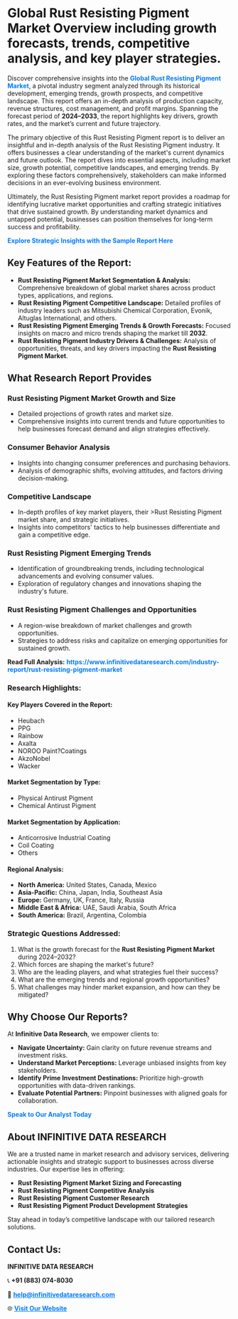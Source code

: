 <h1>Global Rust Resisting Pigment Market Overview including growth forecasts, trends, competitive analysis, and key player strategies.</h1>
<p>
Discover comprehensive insights into the 
<a href="https://www.infinitivedataresearch.com/industry-report/rust-resisting-pigment-market" rel="dofollow" style="color: #007BFF; text-decoration: none;"><strong>Global Rust Resisting Pigment Market</strong></a>, a pivotal industry segment analyzed through its historical development, emerging trends, growth prospects, and competitive landscape. This report offers an in-depth analysis of production capacity, revenue structures, cost management, and profit margins. Spanning the forecast period of <strong>2024–2033</strong>, the report highlights key drivers, growth rates, and the market’s current and future trajectory.
</p>
<p>
The primary objective of this Rust Resisting Pigment report is to deliver an insightful and in-depth analysis of the Rust Resisting Pigment industry. It offers businesses a clear understanding of the market's current dynamics and future outlook. The report dives into essential aspects, including market size, growth potential, competitive landscapes, and emerging trends. By exploring these factors comprehensively, stakeholders can make informed decisions in an ever-evolving business environment.
</p>
<p>
Ultimately, the Rust Resisting Pigment market report provides a roadmap for identifying lucrative market opportunities and crafting strategic initiatives that drive sustained growth. By understanding market dynamics and untapped potential, businesses can position themselves for long-term success and profitability.
</p>
<p>
<a href="https://www.infinitivedataresearch.com/request-sample/reportId=105361" style="color: #007BFF; text-decoration: none;"><strong>Explore Strategic Insights with the Sample Report Here</strong></a>
</p>

<h2>Key Features of the Report:</h2>
<ul>
<li><strong>Rust Resisting Pigment Market Segmentation & Analysis:</strong> Comprehensive breakdown of global market shares across product types, applications, and regions.</li>
<li><strong>Rust Resisting Pigment Competitive Landscape:</strong> Detailed profiles of industry leaders such as Mitsubishi Chemical Corporation, Evonik, Altuglas International, and others.</li>
<li><strong>Rust Resisting Pigment Emerging Trends & Growth Forecasts:</strong> Focused insights on macro and micro trends shaping the market till <strong>2032</strong>.</li>
<li><strong>Rust Resisting Pigment Industry Drivers & Challenges:</strong> Analysis of opportunities, threats, and key drivers impacting the <strong>Rust Resisting Pigment Market</strong>.</li>
</ul>

<h2>What Research Report Provides</h2>
<h3>Rust Resisting Pigment Market Growth and Size</h3>
<ul>
<li>Detailed projections of growth rates and market size.</li>
<li>Comprehensive insights into current trends and future opportunities to help businesses forecast demand and align strategies effectively.</li>
</ul>

<h3>Consumer Behavior Analysis</h3>
<ul>
<li>Insights into changing consumer preferences and purchasing behaviors.</li>
<li>Analysis of demographic shifts, evolving attitudes, and factors driving decision-making.</li>
</ul>

<h3>Competitive Landscape</h3>
<ul>
<li>In-depth profiles of key market players, their >Rust Resisting Pigment market share, and strategic initiatives.</li>
<li>Insights into competitors' tactics to help businesses differentiate and gain a competitive edge.</li>
</ul>

<h3>Rust Resisting Pigment Emerging Trends</h3>
<ul>
<li>Identification of groundbreaking trends, including technological advancements and evolving consumer values.</li>
<li>Exploration of regulatory changes and innovations shaping the industry's future.</li>
</ul>

<h3>Rust Resisting Pigment Challenges and Opportunities</h3>
<ul>
<li>A region-wise breakdown of market challenges and growth opportunities.</li>
<li>Strategies to address risks and capitalize on emerging opportunities for sustained growth.</li>
</ul>
<p><strong>Read Full Analysis:</strong> <a href="https://www.infinitivedataresearch.com/industry-report/rust-resisting-pigment-market" rel="dofollow" style="color: #007BFF; text-decoration: none;"><strong>https://www.infinitivedataresearch.com/industry-report/rust-resisting-pigment-market</strong></a></p>
<h3>Research Highlights:</h3>
<h4>Key Players Covered in the Report:</h4>
<ul><li>Heubach</li><li>PPG</li><li>Rainbow</li><li>Axalta</li><li>NOROO Paint?Coatings</li><li>AkzoNobel</li><li>Wacker</li></ul>
<h4>Market Segmentation by Type:</h4>
<ul><li>Physical Antirust Pigment</li><li>Chemical Antirust Pigment</li></ul>
<h4>Market Segmentation by Application:</h4>
<ul><li>Anticorrosive Industrial Coating</li><li>Coil Coating</li><li>Others</li></ul>

<h4>Regional Analysis:</h4>
<ul>
<li><strong>North America:</strong> United States, Canada, Mexico</li>
<li><strong>Asia-Pacific:</strong> China, Japan, India, Southeast Asia</li>
<li><strong>Europe:</strong> Germany, UK, France, Italy, Russia</li>
<li><strong>Middle East & Africa:</strong> UAE, Saudi Arabia, South Africa</li>
<li><strong>South America:</strong> Brazil, Argentina, Colombia</li>
</ul>

<h3>Strategic Questions Addressed:</h3>
<ol>
<li>What is the growth forecast for the <strong>Rust Resisting Pigment Market</strong> during 2024–2032?</li>
<li>Which forces are shaping the market's future?</li>
<li>Who are the leading players, and what strategies fuel their success?</li>
<li>What are the emerging trends and regional growth opportunities?</li>
<li>What challenges may hinder market expansion, and how can they be mitigated?</li>
</ol>

<h2>Why Choose Our Reports?</h2>
<p>At <strong>Infinitive Data Research</strong>, we empower clients to:</p>
<ul>
<li><strong>Navigate Uncertainty:</strong> Gain clarity on future revenue streams and investment risks.</li>
<li><strong>Understand Market Perceptions:</strong> Leverage unbiased insights from key stakeholders.</li>
<li><strong>Identify Prime Investment Destinations:</strong> Prioritize high-growth opportunities with data-driven rankings.</li>
<li><strong>Evaluate Potential Partners:</strong> Pinpoint businesses with aligned goals for collaboration.</li>
</ul>
<p><a href="https://www.infinitivedataresearch.com/industry-report/rust-resisting-pigment-market" rel="dofollow" style="color: #007BFF; text-decoration: none;"><strong>Speak to Our Analyst Today</strong></a></p>

<h2>About INFINITIVE DATA RESEARCH</h2>
<p>We are a trusted name in market research and advisory services, delivering actionable insights and strategic support to businesses across diverse industries. Our expertise lies in offering:</p>
<ul>
<li><strong>Rust Resisting Pigment Market Sizing and Forecasting</strong></li>
<li><strong>Rust Resisting Pigment Competitive Analysis</strong></li>
<li><strong>Rust Resisting Pigment Customer Research</strong></li>
<li><strong>Rust Resisting Pigment Product Development Strategies</strong></li>
</ul>
<p>Stay ahead in today’s competitive landscape with our tailored research solutions.</p>

<h2>Contact Us:</h2>
<p><strong>INFINITIVE DATA RESEARCH</strong></p>
<p>📞 <strong>+91 (883) 074-8030</strong></p>
<p>📧 <strong><a href="mailto:help@infinitivedataresearch.com" style="color: #007BFF;">help@infinitivedataresearch.com</a></strong></p>
<p>🌐 <strong><a href="https://www.infinitivedataresearch.com" rel="dofollow" style="color: #007BFF;">Visit Our Website</a></strong></p>